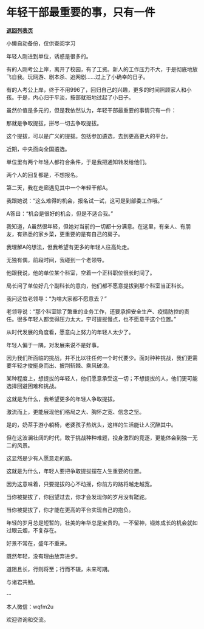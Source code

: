 # 年轻干部最重要的事，只有一件

[**返回列表页**](/gzh/费曼的小茶馆)

小懒自动备份，仅供查阅学习

年轻人刚进到单位，诱惑是很多的。  

有的人刚考公上岸，离开了校园，有了工资。新人的工作压力不大，于是彻底地放飞自我。玩网游、剧本杀、追网剧……过上了小确幸的日子。  

有的人考公上岸，终于不用996了，回归自己的兴趣，更多的时间照顾家人和小孩。于是，内心归于平淡，按部就班地过起了小日子。

虽然价值是多元的，但是我依然认为，年轻干部最重要的事情只有一件：

那就是争取提拔，拼尽一切去争取提拔。

这个提拔，可以是广义的提拔。包括参加遴选，去到更高更大的平台。  

近期，中央面向全国遴选。  

单位里有两个年轻人都符合条件，于是我把通知转发给他们。

两个人的回复都是，不想报名。  

第二天，我在走廊遇见其中一个年轻干部A。

我跟她说：“这么难得的机会，报名试一试，这可是到部委工作哦。”

A答曰：“机会是很好的机会，但是不适合我。”  

我知道，A虽然很年轻，但她对当前的一切都十分满意。在这里，有亲人、有朋友，有熟悉的家乡菜，更重要的是有自己的房子。

我理解A的想法，但我希望有更多的年轻人往高处走。

无独有偶，前段时间，我碰到一个老领导。

他跟我说，他的单位某个科室，空着一个正科职位很长时间了。

局长问了单位好几个副科长的意向，他们都不愿意提拔到那个科室当正科长。

我问这位老领导：“为啥大家都不愿意去？”  

老领导说：“那个科室除了繁重的业务工作，还要承担安全生产、疫情防控的责任。很多年轻人都觉得压力太大，宁可提拔慢点，也不愿意干这个位置。”  

从时代发展的角度看，愿意向上努力的年轻人太少了。

年轻人偏于一隅，对发展来说不是好事。  

因为我们所面临的挑战，并不比以往任何一个时代要少。面对种种挑战，我们更需要年轻才俊挺身而出、披荆斩棘、乘风破浪。  

某种程度上，想提拔的年轻人，他们愿意承受这一切；不想提拔的人，他们更可能选择回避困难和挑战。

这就是为什么，我希望更多的年轻人争取提拔。

激流而上，更能展现他们格局之大、胸怀之宽、信念之坚。

是的，奶茶手游小躺椅，老婆孩子热炕头，这样的生活能让人沉醉其中。  

但在这波澜壮阔的时代，敢于挑战种种难题，投身激烈的竞逐，更能体会到独一无二的风景。  

这显然是少有人愿意走的路。  

这就是为什么，年轻人要把争取提拔摆在人生重要的位置。  

因为这意味着，只要提拔的心不动摇，你前方的路将越走越宽。  

当你被提拔了，你回望过去，你才会发现你的岁月没有蹉跎。  

当你被提拔了，你才能在更高的平台实现自己的抱负。

年轻的岁月总是短暂的，壮美的年华总是宝贵的。一不留神，锻炼成长的机会就如过眼云烟，不复存在。  

好景不常在，盛年不重来。  

既然年轻，没有理由放弃进步。  

道阻且长，行则将至；行而不辍，未来可期。

与诸君共勉。  

\--  

本人微信：wqfm2u

欢迎咨询和交流。

